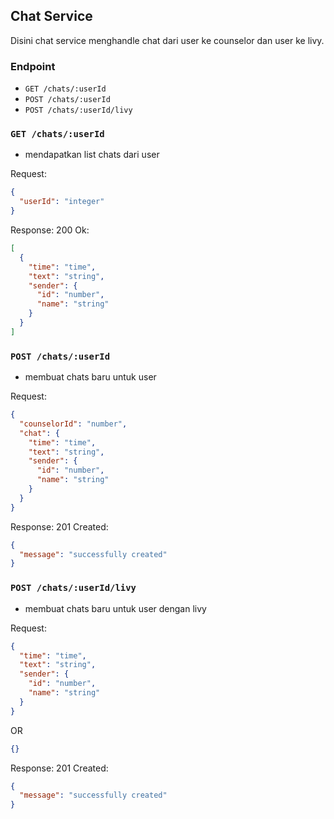 ## Chat Service

Disini chat service menghandle chat dari user ke counselor dan user ke livy.

### Endpoint

- `GET /chats/:userId`
- `POST /chats/:userId`
- `POST /chats/:userId/livy`

### `GET /chats/:userId`

- mendapatkan list chats dari user

Request:

```json
{
  "userId": "integer"
}
```

Response:
200 Ok:

```json
[
  {
    "time": "time",
    "text": "string",
    "sender": {
      "id": "number",
      "name": "string"
    }
  }
]
```

### `POST /chats/:userId`

- membuat chats baru untuk user

Request:

```json
{
  "counselorId": "number",
  "chat": {
    "time": "time",
    "text": "string",
    "sender": {
      "id": "number",
      "name": "string"
    }
  }
}
```

Response:
201 Created:

```json
{
  "message": "successfully created"
}
```

### `POST /chats/:userId/livy`

- membuat chats baru untuk user dengan livy

Request:

```json
{
  "time": "time",
  "text": "string",
  "sender": {
    "id": "number",
    "name": "string"
  }
}
```
OR
```json
{}
```

Response:
201 Created:

```json
{
  "message": "successfully created"
}
```
